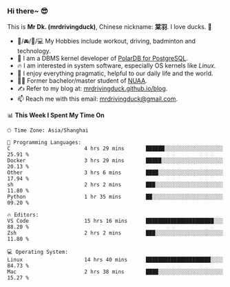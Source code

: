 ### Hi there~ 😎

This is **Mr Dk. (mrdrivingduck)**, Chinese nickname: **棠羽**. I love ducks. 🦆

- 💪/🚘/🏸/💻 My Hobbies include workout, driving, badminton and technology.
- 🍊 I am a DBMS kernel developer of [PolarDB for PostgreSQL](https://github.com/ApsaraDB/PolarDB-for-PostgreSQL).
- 🔥 I am interested in system software, especially OS kernels like *Linux*.
- 🔧 I enjoy everything pragmatic, helpful to our daily life and the world.
- 👨‍🎓 Former bachelor/master student of [NUAA](https://en.wikipedia.org/wiki/Nanjing_University_of_Aeronautics_and_Astronautics).
- ✍ Refer to my blog at: [mrdrivingduck.github.io/blog](https://mrdrivingduck.github.io/blog/).
- 📫 Reach me with this email: [mrdrivingduck@gmail.com](mailto:mrdrivingduck@gmail.com).

<!--START_SECTION:waka-->
📊 **This Week I Spent My Time On** 

```text
🕑︎ Time Zone: Asia/Shanghai

💬 Programming Languages: 
C                        4 hrs 29 mins       ██████░░░░░░░░░░░░░░░░░░░   25.91 % 
Docker                   3 hrs 29 mins       █████░░░░░░░░░░░░░░░░░░░░   20.13 % 
Other                    3 hrs 6 mins        ████░░░░░░░░░░░░░░░░░░░░░   17.94 % 
sh                       2 hrs 2 mins        ███░░░░░░░░░░░░░░░░░░░░░░   11.80 % 
Python                   1 hr 35 mins        ██░░░░░░░░░░░░░░░░░░░░░░░   09.20 % 

🔥 Editors: 
VS Code                  15 hrs 16 mins      ██████████████████████░░░   88.20 % 
Zsh                      2 hrs 2 mins        ███░░░░░░░░░░░░░░░░░░░░░░   11.80 % 

💻 Operating System: 
Linux                    14 hrs 40 mins      █████████████████████░░░░   84.73 % 
Mac                      2 hrs 38 mins       ████░░░░░░░░░░░░░░░░░░░░░   15.27 % 
```


<!--END_SECTION:waka-->

<!-- ![Mr Dk.'s GitHub Stats](https://github-readme-stats.vercel.app/api?username=mrdrivingduck&count_private&show_icons=true&theme=buefy) -->

<!-- ![Most Used Languages](https://github-readme-stats.vercel.app/api/top-langs/?username=mrdrivingduck&exclude_repo=mips32-CPU,snort-tcp-socket&theme=buefy&layout=compact&langs_count=10) -->


<!--
**mrdrivingduck/mrdrivingduck** is a ✨ _special_ ✨ repository because its `README.md` (this file) appears on your GitHub profile.

Here are some ideas to get you started:

- 🔭 I’m currently working on ...
- 🌱 I’m currently learning ...
- 👯 I’m looking to collaborate on ...
- 🤔 I’m looking for help with ...
- 💬 Ask me about ...
- 📫 How to reach me: ...
- 😄 Pronouns: ...
- ⚡ Fun fact: ...
-->
